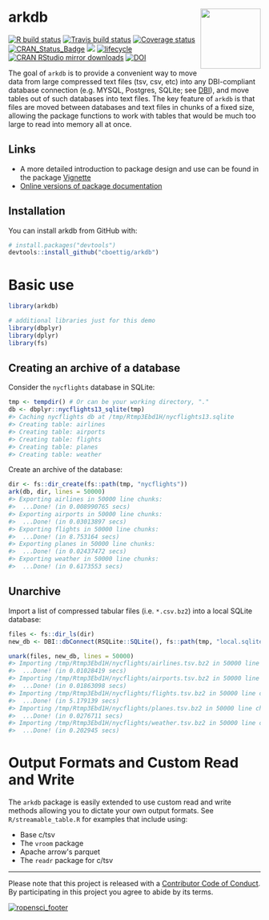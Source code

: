
# arkdb <img src="man/figures/logo.svg" align="right" alt="" width="120" />

[![R build
status](https://github.com/ropensci/arkdb/workflows/R-CMD-check/badge.svg)](https://github.com/ropensci/arkdb/actions)
[![Travis build
status](https://travis-ci.org/ropensci/arkdb.svg?branch=master)](https://travis-ci.org/ropensci/arkdb)
[![Coverage
status](https://codecov.io/gh/ropensci/arkdb/branch/master/graph/badge.svg)](https://codecov.io/github/ropensci/arkdb?branch=master)
[![CRAN\_Status\_Badge](http://www.r-pkg.org/badges/version/arkdb)](https://cran.r-project.org/package=arkdb)
[![](https://badges.ropensci.org/224_status.svg)](https://github.com/ropensci/software-review/issues/224)
[![lifecycle](https://img.shields.io/badge/lifecycle-stable-brightgreen.svg)](https://lifecycle.r-lib.org/articles/stages.html)
[![CRAN RStudio mirror
downloads](http://cranlogs.r-pkg.org/badges/grand-total/arkdb)](https://CRAN.R-project.org/package=arkdb)
[![DOI](https://zenodo.org/badge/DOI/10.5281/zenodo.1343943.svg)](https://doi.org/10.5281/zenodo.1343943)
<!-- badges: end -->

<!-- README.md is generated from README.Rmd. Please edit that file -->

The goal of `arkdb` is to provide a convenient way to move data from
large compressed text files (tsv, csv, etc) into any DBI-compliant
database connection (e.g. MYSQL, Postgres, SQLite; see
[DBI](https://db.rstudio.com/dbi/)), and move tables out of such
databases into text files. The key feature of `arkdb` is that files are
moved between databases and text files in chunks of a fixed size,
allowing the package functions to work with tables that would be much
too large to read into memory all at once.

## Links

  - A more detailed introduction to package design and use can be found
    in the package
    [Vignette](https://docs.ropensci.org/arkdb/articles/arkdb.html)
  - [Online versions of package
    documentation](https://docs.ropensci.org/arkdb/)

## Installation

You can install arkdb from GitHub with:

``` r
# install.packages("devtools")
devtools::install_github("cboettig/arkdb")
```

# Basic use

``` r
library(arkdb)

# additional libraries just for this demo
library(dbplyr)
library(dplyr)
library(fs)
```

## Creating an archive of a database

Consider the `nycflights` database in SQLite:

``` r
tmp <- tempdir() # Or can be your working directory, "."
db <- dbplyr::nycflights13_sqlite(tmp)
#> Caching nycflights db at /tmp/Rtmp3Ebd1H/nycflights13.sqlite
#> Creating table: airlines
#> Creating table: airports
#> Creating table: flights
#> Creating table: planes
#> Creating table: weather
```

Create an archive of the database:

``` r
dir <- fs::dir_create(fs::path(tmp, "nycflights"))
ark(db, dir, lines = 50000)
#> Exporting airlines in 50000 line chunks:
#>  ...Done! (in 0.008990765 secs)
#> Exporting airports in 50000 line chunks:
#>  ...Done! (in 0.03013897 secs)
#> Exporting flights in 50000 line chunks:
#>  ...Done! (in 8.753164 secs)
#> Exporting planes in 50000 line chunks:
#>  ...Done! (in 0.02437472 secs)
#> Exporting weather in 50000 line chunks:
#>  ...Done! (in 0.6173553 secs)
```

## Unarchive

Import a list of compressed tabular files (i.e. `*.csv.bz2`) into a
local SQLite database:

``` r
files <- fs::dir_ls(dir)
new_db <- DBI::dbConnect(RSQLite::SQLite(), fs::path(tmp, "local.sqlite"))

unark(files, new_db, lines = 50000)
#> Importing /tmp/Rtmp3Ebd1H/nycflights/airlines.tsv.bz2 in 50000 line chunks:
#>  ...Done! (in 0.01028419 secs)
#> Importing /tmp/Rtmp3Ebd1H/nycflights/airports.tsv.bz2 in 50000 line chunks:
#>  ...Done! (in 0.01863098 secs)
#> Importing /tmp/Rtmp3Ebd1H/nycflights/flights.tsv.bz2 in 50000 line chunks:
#>  ...Done! (in 5.179139 secs)
#> Importing /tmp/Rtmp3Ebd1H/nycflights/planes.tsv.bz2 in 50000 line chunks:
#>  ...Done! (in 0.0276711 secs)
#> Importing /tmp/Rtmp3Ebd1H/nycflights/weather.tsv.bz2 in 50000 line chunks:
#>  ...Done! (in 0.202945 secs)
```

# Output Formats and Custom Read and Write

The `arkdb` package is easily extended to use custom read and write methods allowing you to dictate your own output formats. See `R/streamable_table.R` for examples that include using: 

- Base c/tsv
- The `vroom` package 
- Apache arrow's parquet
- The `readr` package for c/tsv

-----

Please note that this project is released with a [Contributor Code of
Conduct](https://ropensci.org/code-of-conduct/). By participating in
this project you agree to abide by its terms.

[![ropensci\_footer](https://ropensci.org/public_images/ropensci_footer.png)](https://ropensci.org)

